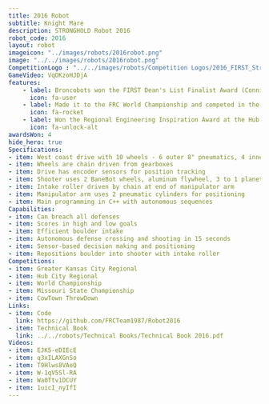 ```yaml
---
title: 2016 Robot
subtitle: Knight Mare 
description: STRONGHOLD Robot 2016
robot_code: 2016
layout: robot
imageicon: "../images/robots/2016robot.png"
image: "../../images/robots/2016robot.png"
CompetitionLogo : "../../images/robots/Competition Logos/2016_FIRST_Stronghold.svg"
GameVideo: VqOKzoHJDjA
features:
    - label: Broncobots won the FIRST Dean's List Finalist Award (Connie Wentworth)
      icon: fa-user
    - label: Made it to the FRC World Championship and competed in the Carson Division
      icon: fa-rocket 
    - label: Won the Regional Engineering Inspiration Award at the Hub City Regional
      icon: fa-unlock-alt
awardsWon: 4
hide_hero: true
Specifications:
- item: West coast drive with 10 wheels - 6 outer 8" pneumatics, 4 inner 5" BaneBots
- item: Wheels are chain driven from gearboxes
- item: Drive has encoder sensors for position tracking
- item: Shooter uses 2 BaneBot wheels, aluminum flywheel, 3 to 1 planetary 775 Pro motor
- item: Intake roller driven by chain at end of manipulator arm
- item: Manipulator arm uses 2 pneumatic cylinders for positioning
- item: Main programming in C++ with autonomous sequences
Capabilities:
- item: Can breach all defenses
- item: Scores in high and low goals
- item: Efficient boulder intake
- item: Autonomous defense crossing and shooting in 15 seconds
- item: Sensor-based decision making and positioning
- item: Repositions boulder into shooter with intake roller
Competitions:
- item: Greater Kansas City Regional
- item: Hub City Regional
- item: World Championship
- item: Missouri State Championship
- item: CowTown ThrowDown
Links:
- item: Code
  link: https://github.com/FRCTeam1987/Robot2016
- item: Technical Book
  link: ../../robots/Technical Books/Technical Book 2016.pdf
Videos:
- item: EJK5-eDIEcE
- item: q3xILAXGnSo
- item: T9Hlws8VAeQ
- item: W-1qV5Sl-RA
- item: Wa0Ttv1DCUY
- item: 1uicI_nyIfI
---
```

